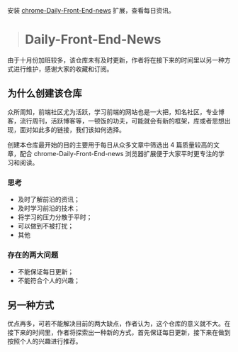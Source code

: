 安装 [chrome-Daily-Front-End-news](https://github.com/fengshangwuqi/chrome-Daily-Front-End-news) 扩展，查看每日资讯。

> # Daily-Front-End-News

由于十月份加班较多，该仓库未有及时更新，作者将在接下来的时间里以另一种方式进行维护，感谢大家的收藏和订阅。

## 为什么创建该仓库

众所周知，前端社区尤为活跃，学习前端的网站也是一大把，知名社区，专业博客，流行周刊，活跃博客等，一顿饭的功夫，可能就会有新的框架，库或者思想出现，面对如此多的链接，我们该如何选择。

创建本仓库最开始的目的主要用于每日从众多文章中筛选出 4 篇质量较高的文章，配合 chrome-Daily-Front-End-news 浏览器扩展便于大家平时更专注的学习和阅读。

### 思考

- 及时了解前沿的资讯；
- 及时学习前沿的技术；
- 将学习的压力分散于平时；
- 可以做到不被打扰；
- 其他

### 存在的两大问题

- 不能保证每日更新；
- 不能符合个人的兴趣；

## 另一种方式

优点再多，可若不能解决目前的两大缺点，作者认为，这个仓库的意义就不大。在接下来的时间里，作者将探索出一种新的方式，首先保证每日更新，接下来在做到按照个人的兴趣进行推荐。
